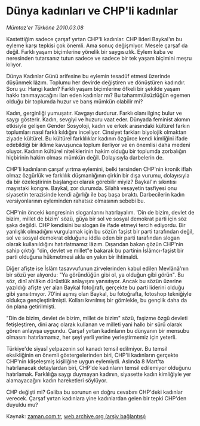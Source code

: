 # Dünya kadınları ve CHP'li kadınlar

*Mümtaz'er Türköne 2010.03.08*

<tr><td class="metin" colspan="2" style="padding-top: 20px; padding-left: 5px; ">Kastettiğim sadece çarşaf yırtan CHP'li kadınlar. CHP lideri Baykal'ın bu eyleme karşı tepkisi çok önemli. Ama sonuç değişmiyor. Mesele çarşaf da değil. Farklı yaşam biçimlerine yönelik bir saygısızlık. Eylem kaba ve neresinden tutarsanız tutun sadece ve sadece bir tek yaşam biçimini meşru kılıyor.</td></tr><tr><td class="metin" colspan="2" style="padding-top: 20px; padding-left: 5px; "><p>Dünya Kadınlar Günü arifesine bu eylemin tesadüf etmesi üzerinde düşünmek lâzım. Toplumu her devirde değiştiren ve dönüştüren kadındır. Soru şu: Hangi kadın? Farklı yaşam biçimlerine öfkeli bir şekilde yaşam hakkı tanımayacağını ilan eden kadınlar mı? Bu tahammülsüzlüğün egemen olduğu bir toplumda huzur ve barış mümkün olabilir mi?
<p>Kadın, gerginliği yumuşatır. Kavgayı durdurur. Farklı olanı ilginç bulur ve saygı gösterir. Kadın, sevgiyi ve huzuru vaat eder. Dünyada feminist akımın etkisiyle gelişen Gender Sosyoloji, kadın ve erkek arasındaki kültürel farkın toplumları nasıl farklı kıldığını inceliyor. Cinsiyet farkları biyolojik olmaktan ziyade kültürel. Bu kültürel farklılıklar kadının özgürce kendi kimliğini ifade edebildiği bir iklime kavuşunca toplum ilerliyor ve en önemlisi daha medenî oluyor. Kadının kültürel niteliklerinin hakim olduğu bir toplumda zorbalığın hiçbirinin hakim olması mümkün değil. Dolayısıyla darbelerin de.
<p>CHP'li kadınların çarşaf yırtma eylemini, belki tersinden CHP'nin kronik iflah olmaz özgürlük ve farklılık düşmanlığının çirkin bir dışa vurumu, dolayısıyla da bir özeleştirinin başlangıcı olarak görebilir miyiz? Baykal'ın sıkıntısı mayıstaki kongre. Baykal, zor durumda. Silahlı vesayetin tasfiyesi onu siyasetin terazisinde kendi ağırlığı ile baş başa bıraktı. Darbecilerin kadın versiyonlarının eyleminden rahatsız olmasının sebebi bu. 
<p>CHP'nin önceki kongresinin sloganlarını hatırlayalım. 'Din de bizim, devlet de bizim, millet de bizim' sözü, güya bir sol ve sosyal demokrat parti için söz şaka değildi. CHP kendisini bu slogan ile ifade etmeyi tercih ediyordu. Bir yanlışlık olmadığını vurgulamak için bu sözün faşist bir parti tarafından değil, sol ve sosyal demokrat olduğunu iddia eden bir parti tarafından slogan olarak kullanıldığını hatırlatmamız lâzım. Dışarıdan bakan gözün CHP'nin sahip çıktığı "din, devlet ve millet"e bakarak bu partinin İslâmcı-faşist bir parti olduğuna hükmetmesi akla en yakın bir ihtimaldi.
<p>Diğer afişte ise İslâm tasavvufunun zirvelerinden kabul edilen Mevlânâ'nın bir sözü yer alıyordu: "Ya göründüğün gibi ol, ya olduğun gibi görün". Bu söz, dinî ahlâkın dürüstlük anlayışını yansıtıyor. Ancak bu sözün üzerine yazıldığı afişte yer alan Baykal fotoğrafı, gerçekte bu parti liderini olduğu gibi yansıtmıyor. 70'ini aşmış olan Baykal, bu fotoğrafta, fotoshop tekniğiyle oldukça gençleştirilmişti. Kolları kıvrılmış bir gömlekle, bu gençlik daha da ön plana getirilmişti.
<p>"Din de bizim, devlet de bizim, millet de bizim" sözü, faşizme özgü devleti fetişleştiren, dini araç olarak kullanan ve milleti yani halkı bir sürü olarak gören anlayışa uygundu. Çarşaf yırtan kadınların bu dünyanın bir mensubu olmasını hatırlamamız, her şeyi yerli yerine yerleştirmemiz için yeterli.
<p>Türkiye'de siyasî yelpazenin sol kanadı temsil edilmiyor. Bu temsil eksikliğinin en önemli göstergelerinden biri, CHP'li kadınların gerçekte CHP'nin klişeleşmiş kişiliğine uygun eylemiydi. Aslında 8 Mart'ta hatırlanacak detaylardan biri, CHP'de kadınların temsil edilemiyor olduğunu hatırlamak. Farklılığa saygı duymayan kadının, siyasette kadın kimliğiyle yer alamayacağını kadın hareketleri söylüyor.
<p>CHP değişti mi? Galiba bu sorunun en doğru cevabını CHP'deki kadınlar verecek. Çarşaf yırtan kadınlara yine kadınlardan gelen bir tepki CHP'den duyuldu mu?<br/></p></p></p></p></p></p></p></p></td></tr>

Kaynak: [zaman.com.tr](http://zaman.com.tr/yazar.do?yazino=959045), [web.archive.org (arşiv bağlantısı)](http://web.archive.org/web/20100313205316/http://www.zaman.com.tr:80/yazar.do?yazino=959045)
